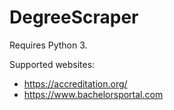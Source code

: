 # DegreeScraper

Requires Python 3.

Supported websites:
- https://accreditation.org/
- https://www.bachelorsportal.com
